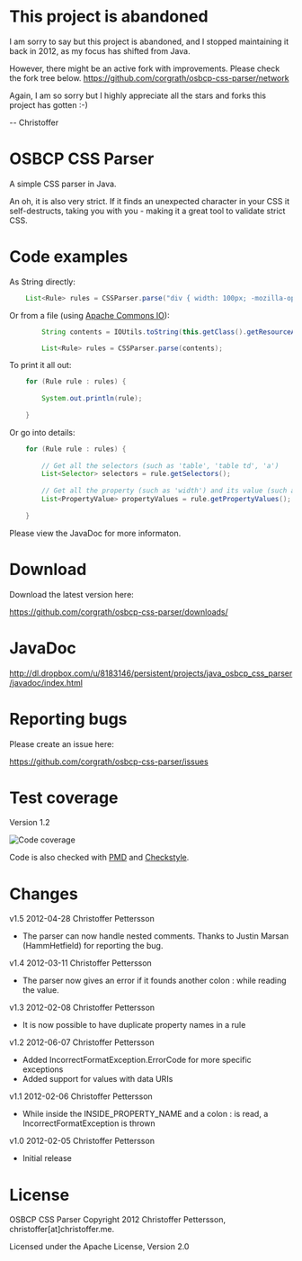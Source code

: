 This project is abandoned
========================================
I am sorry to say but this project is abandoned, and I stopped maintaining it back in 2012, as my focus has shifted from Java.

However, there might be an active fork with improvements. Please check the fork tree below.
https://github.com/corgrath/osbcp-css-parser/network

Again, I am so sorry but I highly appreciate all the stars and forks this project has gotten :-)

-- Christoffer


OSBCP CSS Parser
========================================

A simple CSS parser in Java.

An oh, it is also very strict. If it finds an unexpected character in your CSS it self-destructs, taking you with you - making it a great tool to validate strict CSS.


Code examples
========================================

As String directly:
```java
	List<Rule> rules = CSSParser.parse("div { width: 100px; -mozilla-opacity: 345; }");
```	
Or from a file (using [Apache Commons IO](http://commons.apache.org/io/)):
```java
		String contents = IOUtils.toString(this.getClass().getResourceAsStream("stylesheet.css"));

		List<Rule> rules = CSSParser.parse(contents);
```		
To print it  all out:
```java
	for (Rule rule : rules) {
	
		System.out.println(rule);
		
	}
```	
Or go into details:
```java
	for (Rule rule : rules) {
	
		// Get all the selectors (such as 'table', 'table td', 'a')
		List<Selector> selectors = rule.getSelectors();
		
		// Get all the property (such as 'width') and its value (such as '100px')	
		List<PropertyValue> propertyValues = rule.getPropertyValues();
	
	}
```	
Please view the JavaDoc for more informaton.
	
	
Download
========================================
Download the latest version here:

https://github.com/corgrath/osbcp-css-parser/downloads/

JavaDoc
========================================

http://dl.dropbox.com/u/8183146/persistent/projects/java_osbcp_css_parser/javadoc/index.html

Reporting bugs
========================================

Please create an issue here:

https://github.com/corgrath/osbcp-css-parser/issues

Test coverage
========================================

Version 1.2

![Code coverage](http://dl.dropbox.com/u/8183146/persistent/projects/java_osbcp_css_parser/code_coverage12.png "Code coverage")


Code is also checked with [PMD](http://pmd.sourceforge.net/) and [Checkstyle](http://checkstyle.sourceforge.net/).


Changes
========================================

v1.5 2012-04-28 Christoffer Pettersson

* The parser can now handle nested comments. 
  Thanks to Justin Marsan (HammHetfield) for reporting the bug.


v1.4 2012-03-11 Christoffer Pettersson

* The parser now gives an error if it founds another colon : while reading the value.
	

v1.3 2012-02-08 Christoffer Pettersson

* It is now possible to have duplicate property names in a rule


v1.2 2012-06-07 Christoffer Pettersson

* Added IncorrectFormatException.ErrorCode for more specific exceptions
* Added support for values with data URIs


v1.1 2012-02-06 Christoffer Pettersson

* While inside the INSIDE_PROPERTY_NAME and a colon : is read, a IncorrectFormatException is thrown 


v1.0 2012-02-05 Christoffer Pettersson
 
* Initial release


License
========================================

OSBCP CSS Parser
Copyright 2012 Christoffer Pettersson, christoffer[at]christoffer.me.

Licensed under the Apache License, Version 2.0
